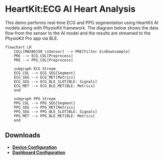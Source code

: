 # HeartKit:ECG AI Heart Analysis

This demo performs real-time ECG and PPG segmentation using HeartKit AI models along with PhysioKit framework. The diagram below shows the data flow from the sensor to the AI model and the results are streamed to the PhysioKit Pro app via BLE.

```mermaid
flowchart LR
    COLL[MAX86150 \nSensor] --> PRE[Filter &\nDownsample]
    PRE --> ECG_COL[Preprocess]
    PRE --> PPG_COL[Preprocess]

    subgraph ECG Stream
    ECG_COL --> ECG_SEG[Segment]
    ECG_SEG --> ECG_MET[Metrics]
    ECG_SEG --> ECG_BLE_SLOT[BLE: Signals]
    ECG_MET --> ECG_BLE_MET[BLE: Metrics]
    end

    subgraph PPG Stream
    PPG_COL --> PPG_SEG[Segment]
    PPG_SEG --> PPG_MET[Metrics]
    PPG_SEG --> PPG_BLE_SLOT[BLE: Signals]
    PPG_MET --> PPG_BLE_MET[BLE: Metrics]
    end
```

## Downloads

- [**Device Configuration**](../assets/device-configs/hk-device-config.json)
- [**Dashboard Configuration**](../assets/dashboard-configs/hk-dashboard-config.json)
